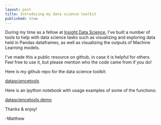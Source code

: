 ```yaml
---
layout: post
title: Introducing my data science toolkit
published: true
---
```



During my time as a fellow at [Insight Data Science](http://insightdatascience.com/), I've built a number of tools to help with data science tasks such as visualizing and exploring data held in Pandas dataframes, as well as visualizing the outputs of Machine Learning models. 

I've made this a public resource on github, in case it is helpful for others. Feel free to use it, but please mention who the code came from if you do!

Here is my github repo for the data science toolkit:

[datasciencetools](http://github.com/mattoby/datasciencetools) 

Here is an ipython notebook with usage examples of some of the functions:

[datasciencetools demo](http://github.com/mattoby/datasciencetools/blob/master/datasciencetools_demo.ipynb) 

Thanks & enjoy!

-Matthew


